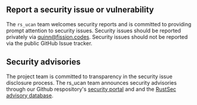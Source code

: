 ## Report a security issue or vulnerability

The `rs_ucan` team welcomes security reports and is committed to
providing prompt attention to security issues. Security issues should be
reported privately via [quinn@fission.codes][support-email]. Security issues should
not be reported via the public GitHub Issue tracker.

## Security advisories

The project team is committed to transparency in the security issue disclosure
process. The rs_ucan team announces security advisories through our
Github respository's [security portal][sec-advisories] and and the
[RustSec advisory database][rustsec-db].

[rustsec-db]: https://github.com/RustSec/advisory-db
[sec-advisories]: https://github.com/ucan-wg/rs_ucan/security/advisories
[support-email]: mailto:quinn@fission.codes
